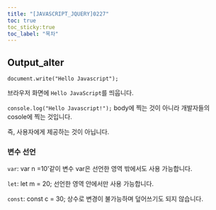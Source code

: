 ```yaml
---
title: "[JAVASCRIPT_JQUERY]0227"
toc: true
toc_sticky:true
toc_label: "목차"
---
```


## Output_alter

`document.write("Hello Javascript");`

브라우저 화면에 `Hello JavaScript`를 띄웁니다.

`console.log("Hello Javascript!");`
body에 찍는 것이 아니라 개발자들의 cosole에 찍는 것입니다.

즉, 사용자에게 제공하는 것이 아닙니다.



### 변수 선언

`var`: var n =10'같이 변수 var은 선언한 영역 밖에서도 사용 가능합니다.

`let`: let m = 20; 선언한 영역 안에서만 사용 가능합니다.

`const`: const c = 30;  상수로 변경이 불가능하며 덮어쓰기도 되지 않습니다.

